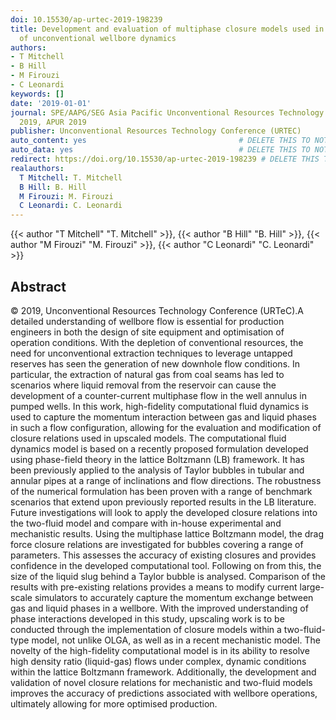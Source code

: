 ```yaml
---
doi: 10.15530/ap-urtec-2019-198239
title: Development and evaluation of multiphase closure models used in the simulation
  of unconventional wellbore dynamics
authors:
- T Mitchell
- B Hill
- M Firouzi
- C Leonardi
keywords: []
date: '2019-01-01'
journal: SPE/AAPG/SEG Asia Pacific Unconventional Resources Technology Conference
  2019, APUR 2019
publisher: Unconventional Resources Technology Conference (URTEC)
auto_content: yes                                  # DELETE THIS TO NOT AUTO GENERATE CONTENT
auto_data: yes                                     # DELETE THIS TO NOT AUTO GENERATE METADATA
redirect: https://doi.org/10.15530/ap-urtec-2019-198239 # DELETE THIS TO NOT REDIRECT
realauthors:
  T Mitchell: T. Mitchell
  B Hill: B. Hill
  M Firouzi: M. Firouzi
  C Leonardi: C. Leonardi
---
```

{{< author "T Mitchell" "T. Mitchell" >}}, {{< author "B Hill" "B. Hill" >}}, {{< author "M Firouzi" "M. Firouzi" >}}, {{< author "C Leonardi" "C. Leonardi" >}}

## Abstract
© 2019, Unconventional Resources Technology Conference (URTeC).A detailed understanding of wellbore flow is essential for production engineers in both the design of site equipment and optimisation of operation conditions. With the depletion of conventional resources, the need for unconventional extraction techniques to leverage untapped reserves has seen the generation of new downhole flow conditions. In particular, the extraction of natural gas from coal seams has led to scenarios where liquid removal from the reservoir can cause the development of a counter-current multiphase flow in the well annulus in pumped wells. In this work, high-fidelity computational fluid dynamics is used to capture the momentum interaction between gas and liquid phases in such a flow configuration, allowing for the evaluation and modification of closure relations used in upscaled models. The computational fluid dynamics model is based on a recently proposed formulation developed using phase-field theory in the lattice Boltzmann (LB) framework. It has been previously applied to the analysis of Taylor bubbles in tubular and annular pipes at a range of inclinations and flow directions. The robustness of the numerical formulation has been proven with a range of benchmark scenarios that extend upon previously reported results in the LB literature. Future investigations will look to apply the developed closure relations into the two-fluid model and compare with in-house experimental and mechanistic results. Using the multiphase lattice Boltzmann model, the drag force closure relations are investigated for bubbles covering a range of parameters. This assesses the accuracy of existing closures and provides confidence in the developed computational tool. Following on from this, the size of the liquid slug behind a Taylor bubble is analysed. Comparison of the results with pre-existing relations provides a means to modify current large-scale simulators to accurately capture the momentum exchange between gas and liquid phases in a wellbore. With the improved understanding of phase interactions developed in this study, upscaling work is to be conducted through the implementation of closure models within a two-fluid-type model, not unlike OLGA, as well as in a recent mechanistic model. The novelty of the high-fidelity computational model is in its ability to resolve high density ratio (liquid-gas) flows under complex, dynamic conditions within the lattice Boltzmann framework. Additionally, the development and validation of novel closure relations for mechanistic and two-fluid models improves the accuracy of predictions associated with wellbore operations, ultimately allowing for more optimised production.

